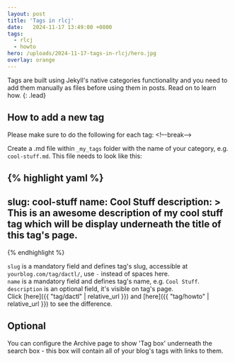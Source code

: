 ```yaml
---
layout: post
title: 'Tags in rlcj'
date:   2024-11-17 13:49:00 +0800
tags:
  - rlcj
  - howto
hero: /uploads/2024-11-17-tags-in-rlcj/hero.jpg
overlay: orange
---
```


Tags are built using Jekyll's native categories functionality and you need to add them manually as files before using them in posts. Read on to learn how.
{: .lead}

## How to add a new tag
Please make sure to do the following for each tag:
<!–-break-–>

Create a .md file within `_my_tags` folder with the name of your category, e.g. `cool-stuff.md`. This file needs to look like this:

{% highlight yaml %}
---
slug: cool-stuff
name: Cool Stuff
description: >
             This is an awesome description of my cool stuff tag which will be display underneath the title of this tag's page.
---
{% endhighlight %}

`slug` is a mandatory field and defines tag's slug, accessible at `yourblog.com/tag/dactl/`, use `-` instead of spaces here.  
`name` is a mandatory field and defines tag's name, e.g. `Cool Stuff`.  
`description` is an optional field, it's visible on tag's page.  
Click [here]({{ "tag/dactl" | relative_url }}) and [here]({{ "tag/howto" | relative_url }}) to see the difference.

## Optional
You can configure the Archive page to show 'Tag box' underneath the search box - this box will contain all of your blog's tags with links to them.